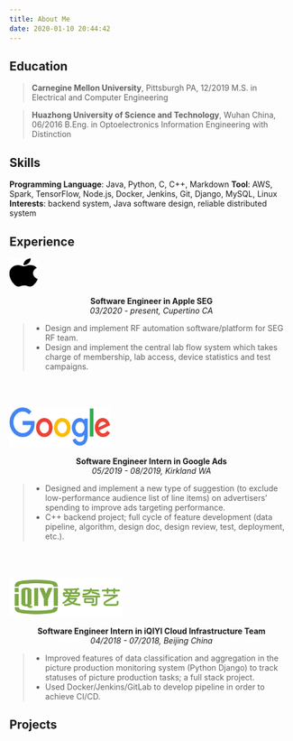 ```yaml
---
title: About Me
date: 2020-01-10 20:44:42
---
```


## Education
>**Carnegine Mellon University**, Pittsburgh PA, 12/2019
>M.S. in Electrical and Computer Engineering

>**Huazhong University of Science and Technology**, Wuhan China, 06/2016
>B.Eng. in Optoelectronics Information Engineering with Distinction

## Skills
**Programming Language**: Java, Python, C, C++, Markdown
**Tool**: AWS, Spark, TensorFlow, Node.js, Docker, Jenkins, Git, Django, MySQL, Linux
**Interests**: backend system, Java software design, reliable distributed system

## Experience
<img src="apple_logo.svg" alt="drawing" width="50" height="50" style="float: center;"/> <p style="text-align: center;"> **Software Engineer in Apple SEG** <br> *03/2020 - present, Cupertino CA* </p>
>- Design and implement RF automation software/platform for SEG RF team.
>- Design and implement the central lab flow system which takes charge of membership, lab access, device statistics and test campaigns.

<img src="google_logo.svg" alt="drawing" width="180" height="70" style="float: center; margin-top: 50px;" /> <p style="text-align: center;"> **Software Engineer Intern in Google Ads** <br> *05/2019 - 08/2019, Kirkland WA* </p>
>- Designed and implement a new type of suggestion (to exclude low-performance audience list of line items) on advertisers’ spending to improve ads targeting performance.
>- C++ backend project; full cycle of feature development (data pipeline, algorithm, design doc, design review, test, deployment, etc.).

<img src="iqiyi_logo.png" alt="drawing" width="200" height="70" style="float: center; margin-top: 50px;" /> <p style="text-align: center;"> **Software Engineer Intern in iQIYI Cloud Infrastructure Team** <br> *04/2018 - 07/2018, Beijing China* </p>
>- Improved features of data classification and aggregation in the picture production monitoring system (Python Django) to track statuses of picture production tasks; a full stack project.
>- Used Docker/Jenkins/GitLab to develop pipeline in order to achieve CI/CD.

## Projects
